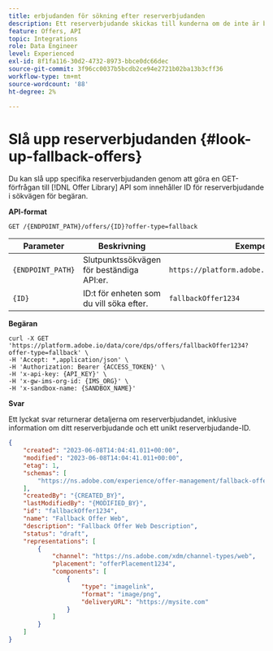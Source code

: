 ```yaml
---
title: erbjudanden för sökning efter reserverbjudanden
description: Ett reserverbjudande skickas till kunderna om de inte är berättigade till andra erbjudanden
feature: Offers, API
topic: Integrations
role: Data Engineer
level: Experienced
exl-id: 8f1fa116-30d2-4732-8973-bbce0dc66dec
source-git-commit: 3f96cc0037b5bcdb2ce94e2721b02ba13b3cff36
workflow-type: tm+mt
source-wordcount: '88'
ht-degree: 2%

---
```


# Slå upp reserverbjudanden {#look-up-fallback-offers}

Du kan slå upp specifika reserverbjudanden genom att göra en GET-förfrågan till [!DNL Offer Library] API som innehåller ID för reserverbjudande i sökvägen för begäran.

**API-format**

```http
GET /{ENDPOINT_PATH}/offers/{ID}?offer-type=fallback
```

| Parameter | Beskrivning | Exempel |
| --------- | ----------- | ------- |
| `{ENDPOINT_PATH}` | Slutpunktssökvägen för beständiga API:er. | `https://platform.adobe.io/data/core/dps/` |
| `{ID}` | ID:t för enheten som du vill söka efter. | `fallbackOffer1234` |

**Begäran**

```shell
curl -X GET 'https://platform.adobe.io/data/core/dps/offers/fallbackOffer1234?offer-type=fallback' \
-H 'Accept: *,application/json' \
-H 'Authorization: Bearer {ACCESS_TOKEN}' \
-H 'x-api-key: {API_KEY}' \
-H 'x-gw-ims-org-id: {IMS_ORG}' \
-H 'x-sandbox-name: {SANDBOX_NAME}'
```

**Svar**

Ett lyckat svar returnerar detaljerna om reserverbjudandet, inklusive information om ditt reserverbjudande och ett unikt reserverbjudande-ID.

```json
{
    "created": "2023-06-08T14:04:41.011+00:00",
    "modified": "2023-06-08T14:04:41.011+00:00",
    "etag": 1,
    "schemas": [
        "https://ns.adobe.com/experience/offer-management/fallback-offer;version=0.8"
    ],
    "createdBy": "{CREATED_BY}",
    "lastModifiedBy": "{MODIFIED_BY}",
    "id": "fallbackOffer1234",
    "name": "Fallback Offer Web",
    "description": "Fallback Offer Web Description",
    "status": "draft",
    "representations": [
        {
            "channel": "https://ns.adobe.com/xdm/channel-types/web",
            "placement": "offerPlacement1234",
            "components": [
                {
                    "type": "imagelink",
                    "format": "image/png",
                    "deliveryURL": "https://mysite.com"
                }
            ]
        }
    ]
}
```
